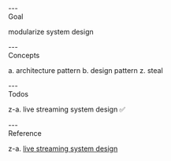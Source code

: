 ---\
Goal


modularize system design


---\
Concepts


a. architecture pattern
b. design pattern
z. steal




---\
Todos


z-a. live streaming system design :white_check_mark:


---\
Reference


z-a. [live streaming system design](https://www.youtube.com/watch?v=m8Icp_Cid5o&t=2s)
